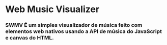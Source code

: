 ﻿# Web Music Visualizer

### SWMV É um simples visualizador de música feito com elementos web nativos usando a API de música do JavaScript e canvas do HTML.
